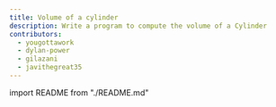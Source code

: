 ```yaml
---
title: Volume of a cylinder
description: Write a program to compute the volume of a Cylinder
contributors:
  - yougottawork
  - dylan-power
  - gilazani
  - javithegreat35
---
```


import README from "./README.md"

<README />
